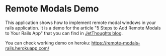 # Remote Modals Demo

This application shows how to implement remote modal windows in your rails application. It is a demo for the article "5 Steps to Add Remote Modals to Your Rails App" that you can find in [JetThoughts blog](https://jtway.co/5-steps-to-add-remote-modals-to-your-rails-app-8c21213b4d0c).

You can check working demo on heroku: https://remote-modals-rails.herokuapp.com/

